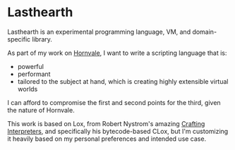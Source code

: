 # Lasthearth

Lasthearth is an experimental programming language, VM, and domain-specific library.

As part of my work on [Hornvale](https://github.com/ndouglas/hornvale.git), I want to write a scripting language that is:

- powerful
- performant
- tailored to the subject at hand, which is creating highly extensible virtual worlds

I can afford to compromise the first and second points for the third, given the nature of Hornvale.

This work is based on Lox, from Robert Nystrom's amazing [Crafting Interpreters](https://craftinginterpreters.com), and specifically his bytecode-based CLox, but I'm customizing it heavily based on my personal preferences and intended use case.

